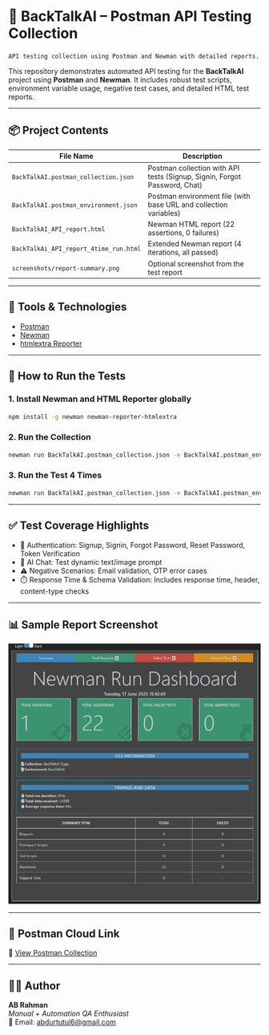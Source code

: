 # 🧪 BackTalkAI – Postman API Testing Collection

`API testing collection using Postman and Newman with detailed reports.`

This repository demonstrates automated API testing for the **BackTalkAI** project using **Postman** and **Newman**. It includes robust test scripts, environment variable usage, negative test cases, and detailed HTML test reports.

---

## 📦 Project Contents

| File Name                             | Description                                                              |
|--------------------------------------|--------------------------------------------------------------------------|
| `BackTalkAI.postman_collection.json` | Postman collection with API tests (Signup, Signin, Forgot Password, Chat)|
| `BackTalkAI.postman_environment.json`| Postman environment file (with base URL and collection variables)        |
| `BackTalkAI_API_report.html`         | Newman HTML report (22 assertions, 0 failures)                           |
| `BackTalkAi_API_report_4time_run.html`| Extended Newman report (4 iterations, all passed)                      |
| `screenshots/report-summary.png`     | Optional screenshot from the test report                                 |

---

## 🧰 Tools & Technologies

- [Postman](https://www.postman.com/)
- [Newman](https://www.npmjs.com/package/newman)
- [htmlextra Reporter](https://github.com/DannyDainton/newman-reporter-htmlextra)

---

## 🚀 How to Run the Tests

### 1. Install Newman and HTML Reporter globally

```bash
npm install -g newman newman-reporter-htmlextra
```

### 2. Run the Collection

```bash
newman run BackTalkAI.postman_collection.json -e BackTalkAI.postman_environment.json -r htmlextra --reporter-htmlextra-export BackTalkAI_API_report.html
```

### 3. Run the Test 4 Times

```bash
newman run BackTalkAI.postman_collection.json -e BackTalkAI.postman_environment.json -r htmlextra --iteration-count 4 --reporter-htmlextra-export BackTalkAi_API_report_4time_run.html
```

---

## ✅ Test Coverage Highlights

- 🔐 Authentication: Signup, Signin, Forgot Password, Reset Password, Token Verification
- 🤖 AI Chat: Test dynamic text/image prompt
- ⚠️ Negative Scenarios: Email validation, OTP error cases
- ⏱️ Response Time & Schema Validation: Includes response time, header, content-type checks

---

## 📊 Sample Report Screenshot

![Test Report Screenshot](screenshots/report-summary.png)

---

## 🔗 Postman Cloud Link

📎 [View Postman Collection](https://lunar-firefly-999126.postman.co/workspace/API-key~c5a74af9-79da-4c42-a7c3-e5d43fdad2dd/collection/22742638-e1a54a11-f31a-4714-997a-db808abfc1e7?action=share&source=collection_link&creator=22742638)

---

## 👨‍💻 Author

**AB Rahman**  
_Manual + Automation QA Enthusiast_  
📧 Email: [abdurtutul6@gmail.com](mailto:abdurtutul6@gmail.com)
